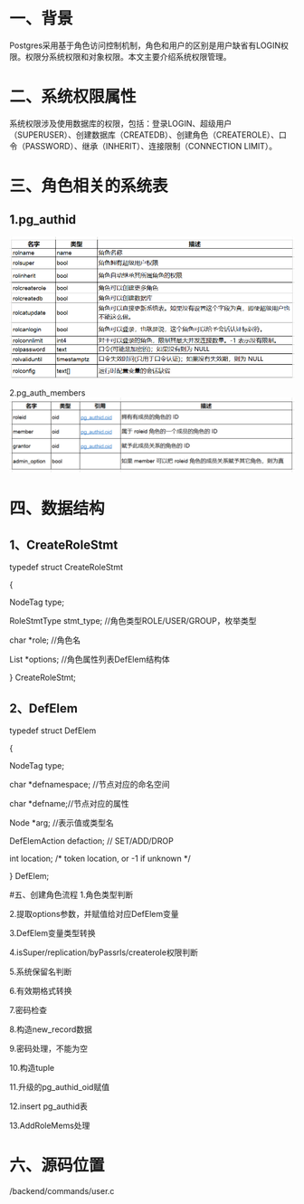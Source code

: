 # 一、背景
 Postgres采用基于角色访问控制机制，角色和用户的区别是用户缺省有LOGIN权限。权限分系统权限和对象权限。本文主要介绍系统权限管理。

# 二、系统权限属性
系统权限涉及使用数据库的权限，包括：登录LOGIN、超级用户（SUPERUSER）、创建数据库（CREATEDB）、创建角色（CREATEROLE）、口令（PASSWORD）、继承（INHERIT）、连接限制（CONNECTION LIMIT）。

# 三、角色相关的系统表
## 1.pg_authid
![image 表1 pg_authid](https://github.com/sinwaj/database/blob/main/images/2020-02.png)
 
2.pg_auth_members
![image 表2 成员关系](https://github.com/sinwaj/database/blob/main/images/2020-03.png)

# 四、数据结构
## 1、CreateRoleStmt
typedef struct CreateRoleStmt

{

NodeTag	type;

RoleStmtType stmt_type;	//角色类型ROLE/USER/GROUP，枚举类型

char	  *role;	//角色名

List	  *options;	//角色属性列表DefElem结构体

} CreateRoleStmt;

## 2、DefElem

typedef struct DefElem

{

NodeTag	type;

char	  *defnamespace;	//节点对应的命名空间

char	  *defname;//节点对应的属性

Node	  *arg;	//表示值或类型名

DefElemAction defaction;	// SET/ADD/DROP 

int	location;	/* token location, or -1 if unknown */

} DefElem;

#五、创建角色流程
1.角色类型判断

2.提取options参数，并赋值给对应DefElem变量

3.DefElem变量类型转换

4.isSuper/replication/byPassrls/createrole权限判断

5.系统保留名判断

6.有效期格式转换

7.密码检查

8.构造new_record数据

9.密码处理，不能为空

10.构造tuple

11.升级的pg_authid_oid赋值

12.insert pg_authid表

13.AddRoleMems处理

# 六、源码位置
/backend/commands/user.c


